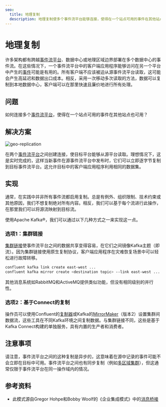 ```yaml
---
seo:
  title: 地理复制
  description: 地理复制使多个事件流平台能够连接，使得在一个站点可用的事件在其他站点也可用
---
```


# 地理复制

许多架构都有跨越[事件流平台](../event-stream/event-streaming-platform.md)、数据中心或地理区域边界部署在多个数据中心的事件流。在这些情况下，一个事件流平台中的客户端应用程序能够访问在另一个平台中产生的[事件](../event/event.md)可能是有用的。所有客户端不应该被迫从源事件流平台读取，这可能会产生高延迟和数据出口成本。相反，采用一次移动多次读取的方法，数据可以复制到本地数据中心，客户端可以在那里快速且廉价地进行所有处理。

## 问题

如何连接多个[事件流平台](../event-stream/event-streaming-platform.md)，使得在一个站点可用的事件在其他站点也可用？

## 解决方案
![geo-replication](../img/geo-replication.svg)

在两个[事件流平台](../event-stream/event-streaming-platform.md)之间创建连接，使目标平台能够从源平台读取。理想情况下，这是实时完成的，这样当新事件在源事件流平台中发布时，它们可以立即逐字节复制到目标事件流平台。这允许目标中的客户端应用程序利用相同的数据集。

## 实现

通常，在实践中并非所有事件流都启用复制。总是有例外、组织限制、技术约束或其他原因，我们不想复制绝对所有内容。相反，我们可以基于每个流进行此操作，在那里我们可以将源流映射到目标流。

使用Apache Kafka®，我们可以通过以下几种方式之一来实现这一点。

### 选项1：集群链接

[集群链接](https://docs.confluent.io/cloud/current/multi-cloud/cluster-linking.html)使事件流平台之间的数据共享变得容易，在它们之间镜像Kafka主题（即流）。因为集群链接使用原生复制协议，客户端应用程序在灾难恢复场景中可以轻松进行故障转移。

```sh
confluent kafka link create east-west ...
confluent kafka mirror create <destination topic> --link east-west ...
```

其他消息系统如RabbitMQ和ActiveMQ提供类似功能，但没有相同级别的并行性。

### 选项2：基于Connect的复制

操作员可以使用Confluent的[复制器](https://docs.confluent.io/cloud/current/clusters/migrate-topics-on-cloud-clusters.html)或Kafka的[MirrorMaker](https://kafka.apache.org/documentation/#georeplication)（版本2）设置集群间数据流，这些工具在不同Kafka环境之间复制数据。与集群链接不同，这些是基于Kafka Connect构建的单独服务，具有内置的生产者和消费者。

## 注意事项

请注意，事件流平台之间的这种复制是异步的，这意味着在源中记录的事件可能不会立即在目标中可用。事件流平台之间也有同步复制（例如[多区域集群](https://docs.confluent.io/platform/current/multi-dc-deployments/index.html)），但这通常仅限于事件流平台在同一操作域内的情况。

## 参考资料

* 此模式源自Gregor Hohpe和Bobby Woolf的《企业集成模式》中的[消息桥接](https://www.enterpriseintegrationpatterns.com/patterns/messaging/MessagingBridge.html)
